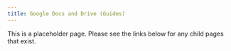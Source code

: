 ```yaml
---
title: Google Docs and Drive (Guides)
---
```


This is a placeholder page. Please see the links below for any child pages that exist.
